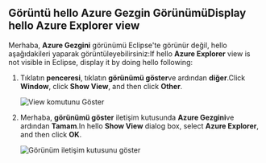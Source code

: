 ## <a name="display-hello-azure-explorer-view"></a><span data-ttu-id="c7359-101">Görüntü hello Azure Gezgin Görünümü</span><span class="sxs-lookup"><span data-stu-id="c7359-101">Display hello Azure Explorer view</span></span>

<span data-ttu-id="c7359-102">Merhaba, **Azure Gezgini** görünümü Eclipse'te görünür değil, hello aşağıdakileri yaparak görüntüleyebilirsiniz:</span><span class="sxs-lookup"><span data-stu-id="c7359-102">If hello **Azure Explorer** view is not visible in Eclipse, display it by doing hello following:</span></span>

1. <span data-ttu-id="c7359-103">Tıklatın **penceresi**, tıklatın **görünümü göster**ve ardından **diğer**.</span><span class="sxs-lookup"><span data-stu-id="c7359-103">Click **Window**, click **Show View**, and then click **Other**.</span></span>

   ![View komutunu Göster](./media/azure-toolkit-for-eclipse-show-azure-explorer/show-az-exp-01.png)

2. <span data-ttu-id="c7359-105">Merhaba, **görünümü göster** iletişim kutusunda **Azure Gezgini**ve ardından **Tamam**.</span><span class="sxs-lookup"><span data-stu-id="c7359-105">In hello **Show View** dialog box, select **Azure Explorer**, and then click **OK**.</span></span>

   ![Görünüm iletişim kutusunu göster](./media/azure-toolkit-for-eclipse-show-azure-explorer/show-az-exp-02.png)

